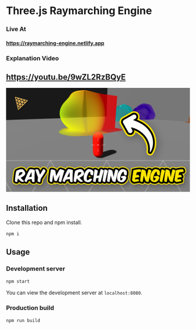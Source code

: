 # Three.js Raymarching Engine

### Live At

#### https://raymarching-engine.netlify.app

### Explanation Video

## https://youtu.be/9wZL2RzBQyE

[![Raymarching Engine Video](./src/images/Thumbnail.png)](https://youtu.be/9wZL2RzBQyE)

## Installation

Clone this repo and npm install.

```bash
npm i
```

## Usage

### Development server

```bash
npm start
```

You can view the development server at `localhost:8080`.

### Production build

```bash
npm run build
```